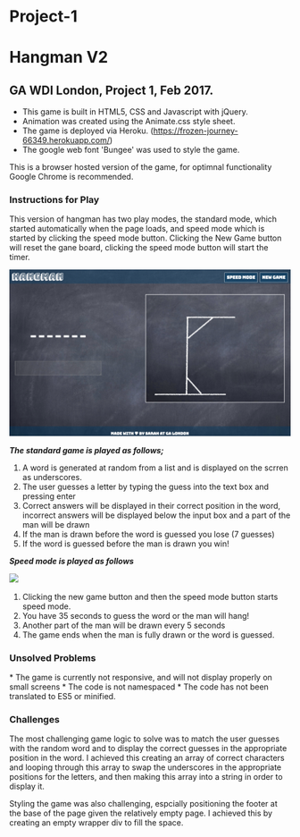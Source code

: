 # Project-1

<h1> Hangman V2</h1>
<h2> GA WDI London, Project 1, Feb 2017.</h2>



* This game is built in HTML5, CSS and Javascript with jQuery.
* Animation was created using the Animate.css style sheet.
* The game is deployed via Heroku. (https://frozen-journey-66349.herokuapp.com/)
* The google web font 'Bungee' was used to style the game.

This is a browser hosted version of the game, for optimnal functionality Google Chrome is recommended.

<h3> Instructions for Play</h3>
This version of hangman has two play modes, the standard mode, which started automatically when the page loads, and speed mode which is started by clicking the speed mode button. Clicking the New Game button will reset the gane board, clicking the speed mode button will start the timer.

![](images/start-screen.png)

***The standard game is played as follows;***

1. A word is generated at random from a list and is displayed on the scrren as underscores.
2. The user guesses a letter by typing the guess into the text box and pressing enter
3. Correct answers will be displayed in their correct position in the word, incorrect answers will be displayed below the input box and a part of the man will be drawn
4. If the man is drawn before the word is guessed you lose (7 guesses)
5. If the word is guessed before the man is drawn you win!

***Speed mode is played as follows***

![](images/speed-mode-game-play.png)

1. Clicking the new game button and then the speed mode button starts speed mode.
2. You have 35 seconds to guess the word or the man will hang!
3. Another part of the man will be drawn every 5 seconds
4. The game ends when the man is fully drawn or the word is guessed.



<h3>Unsolved Problems </h3>
* The game is currently not responsive, and will not display properly on small screens
* The code is not namespaced
* The code has not been translated to ES5 or minified.

<h3>Challenges </h3>
The most challenging game logic to solve was to match the user guesses with the random word and to display the correct guesses in the appropriate position in the word. I achieved this creating an array of correct characters and looping through this array to swap the underscores in the appropriate positions for the letters, and then making this array into a string in order to display it.

Styling the game was also challenging, espcially positioning the footer at the base of the page given the relatively empty page. I achieved this by creating an empty wrapper div to fill the space.
